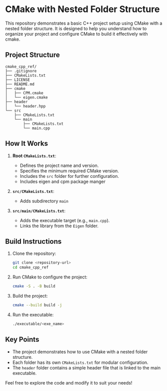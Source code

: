 # CMake with Nested Folder Structure

This repository demonstrates a basic C++ project setup using CMake with a nested folder structure. It is designed to help you understand how to organize your project and configure CMake to build it effectively with cmake.

## Project Structure

```
cmake_cpp_ref/
├── .gitignore
├── CMakeLists.txt
├── LICENSE
├── README.md
├── cmake
│   ├── CPM.cmake
│   └── eigen.cmake
├── header
│   └── header.hpp
└── src
    ├── CMakeLists.txt
    └── main
        ├── CMakeLists.txt
        └── main.cpp
```

## How It Works

1. **Root `CMakeLists.txt`**:
    - Defines the project name and version.
    - Specifies the minimum required CMake version.
    - Includes the `src` folder for further configuration.
    - Includes eigen and cpm package manger

2. **`src/CMakeLists.txt`**:
    - Adds subdirectory `main`

3. **`src/main/CMakeLists.txt`**:
    - Adds the executable target (e.g., `main.cpp`).
    - Links the library from the `Eigen` folder.


## Build Instructions

1. Clone the repository:

    ```bash
    git clone <repository-url>
    cd cmake_cpp_ref
    ```

2. Run CMake to configure the project:

    ```bash
    cmake -S . -B build
    ```

3. Build the project:

    ```bash
    cmake --build build -j
    ```

4. Run the executable:

    ```bash
    ./executable/<exe_name>
    ```

## Key Points

- The project demonstrates how to use CMake with a nested folder structure.
- Each folder has its own `CMakeLists.txt` for modular configuration.
- The `header` folder contains a simple header file that is linked to the main executable.

Feel free to explore the code and modify it to suit your needs!
